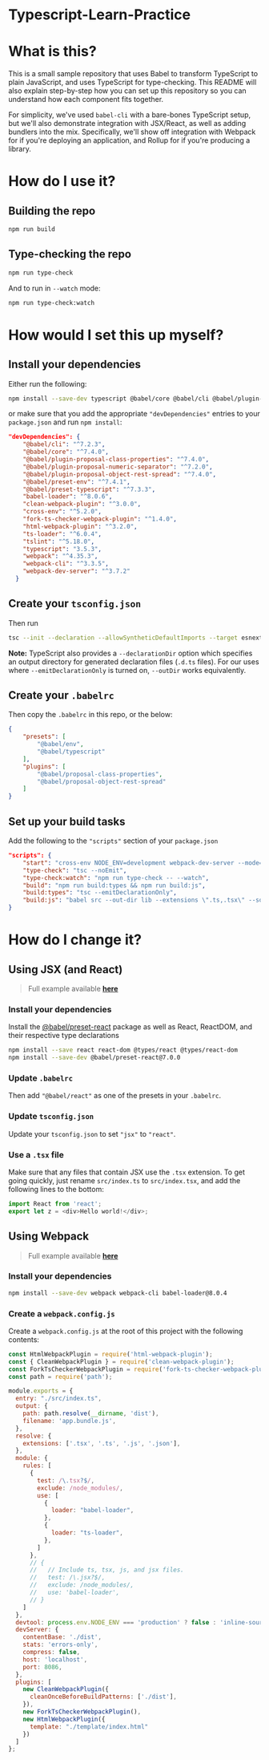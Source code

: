 # Typescript-Learn-Practice

# What is this?

This is a small sample repository that uses Babel to transform TypeScript to plain JavaScript, and uses TypeScript for type-checking.
This README will also explain step-by-step how you can set up this repository so you can understand how each component fits together.

For simplicity, we've used `babel-cli` with a bare-bones TypeScript setup, but we'll also demonstrate integration with JSX/React, as well as adding bundlers into the mix.
Specifically, we'll show off integration with Webpack for if you're deploying an application, and Rollup for if you're producing a library.

# How do I use it?

## Building the repo

```sh
npm run build
```

## Type-checking the repo

```sh
npm run type-check
```

And to run in `--watch` mode:

```sh
npm run type-check:watch
```

# How would I set this up myself?

## Install your dependencies

Either run the following:

```sh
npm install --save-dev typescript @babel/core @babel/cli @babel/plugin-proposal-class-properties @babel/plugin-proposal-object-rest-spread @babel/preset-env @babel/preset-typescript @babel/plugin-proposal-numeric-separator
```

or make sure that you add the appropriate `"devDependencies"` entries to your `package.json` and run `npm install`:

```json
"devDependencies": {
    "@babel/cli": "^7.2.3",
    "@babel/core": "^7.4.0",
    "@babel/plugin-proposal-class-properties": "^7.4.0",
    "@babel/plugin-proposal-numeric-separator": "^7.2.0",
    "@babel/plugin-proposal-object-rest-spread": "^7.4.0",
    "@babel/preset-env": "^7.4.1",
    "@babel/preset-typescript": "^7.3.3",
    "babel-loader": "^8.0.6",
    "clean-webpack-plugin": "^3.0.0",
    "cross-env": "^5.2.0",
    "fork-ts-checker-webpack-plugin": "^1.4.0",
    "html-webpack-plugin": "^3.2.0",
    "ts-loader": "^6.0.4",
    "tslint": "^5.18.0",
    "typescript": "3.5.3",
    "webpack": "^4.35.3",
    "webpack-cli": "^3.3.5",
    "webpack-dev-server": "^3.7.2"
  }
```

## Create your `tsconfig.json`

Then run

```sh
tsc --init --declaration --allowSyntheticDefaultImports --target esnext --outDir lib
```

**Note:** TypeScript also provides a `--declarationDir` option which specifies an output directory for generated declaration files (`.d.ts` files).
For our uses where `--emitDeclarationOnly` is turned on, `--outDir` works equivalently.

## Create your `.babelrc`

Then copy the `.babelrc` in this repo, or the below:

```json
{
    "presets": [
        "@babel/env",
        "@babel/typescript"
    ],
    "plugins": [
        "@babel/proposal-class-properties",
        "@babel/proposal-object-rest-spread"
    ]
}
```

## Set up your build tasks

Add the following to the `"scripts"` section of your `package.json`

```json
"scripts": {
    "start": "cross-env NODE_ENV=development webpack-dev-server --mode=development --config build/webpack.config.js",
    "type-check": "tsc --noEmit",
    "type-check:watch": "npm run type-check -- --watch",
    "build": "npm run build:types && npm run build:js",
    "build:types": "tsc --emitDeclarationOnly",
    "build:js": "babel src --out-dir lib --extensions \".ts,.tsx\" --source-maps inline"
}
```

# How do I change it?

## Using JSX (and React)
> Full example available [**here**](https://github.com/a-tarasyuk/react-webpack-typescript-babel)

### Install your dependencies

Install the [@babel/preset-react](https://www.npmjs.com/package/@babel/preset-react) package as well as React, ReactDOM, and their respective type declarations

```sh
npm install --save react react-dom @types/react @types/react-dom
npm install --save-dev @babel/preset-react@7.0.0
```

### Update `.babelrc`

Then add `"@babel/react"` as one of the presets in your `.babelrc`.

### Update `tsconfig.json`

Update your `tsconfig.json` to set `"jsx"` to `"react"`.

### Use a `.tsx` file

Make sure that any files that contain JSX use the `.tsx` extension.
To get going quickly, just rename `src/index.ts` to `src/index.tsx`, and add the following lines to the bottom:

```ts
import React from 'react';
export let z = <div>Hello world!</div>;
```

## Using Webpack

> Full example available [**here**](https://github.com/a-tarasyuk/webpack-typescript-babel)

### Install your dependencies

```sh
npm install --save-dev webpack webpack-cli babel-loader@8.0.4
```

### Create a `webpack.config.js`

Create a `webpack.config.js` at the root of this project with the following contents:

```js
const HtmlWebpackPlugin = require('html-webpack-plugin');
const { CleanWebpackPlugin } = require('clean-webpack-plugin');
const ForkTsCheckerWebpackPlugin = require('fork-ts-checker-webpack-plugin');
const path = require('path');

module.exports = {
  entry: "./src/index.ts",
  output: {
    path: path.resolve(__dirname, 'dist'),
    filename: 'app.bundle.js',
  },
  resolve: {
    extensions: ['.tsx', '.ts', '.js', '.json'],
  },
  module: {
    rules: [
      {
        test: /\.tsx?$/,
        exclude: /node_modules/,
        use: [
          {
            loader: "babel-loader",
          },
          {
            loader: "ts-loader",
          },
        ]
      },
      // {
      //   // Include ts, tsx, js, and jsx files.
      //   test: /\.jsx?$/,
      //   exclude: /node_modules/,
      //   use: 'babel-loader',
      // }
    ]
  },
  devtool: process.env.NODE_ENV === 'production' ? false : 'inline-source-map',
  devServer: {
    contentBase: './dist',
    stats: 'errors-only',
    compress: false,
    host: 'localhost',
    port: 8086,
  },
  plugins: [
    new CleanWebpackPlugin({
      cleanOnceBeforeBuildPatterns: ['./dist'],
    }),
    new ForkTsCheckerWebpackPlugin(),
    new HtmlWebpackPlugin({
      template: "./template/index.html"
    })
  ]
};
```
